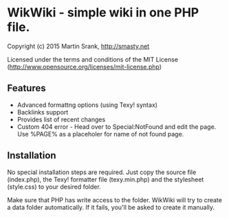 # WikWiki - simple wiki in one PHP file.

Copyright (c) 2015 Martin Srank, http://smasty.net

Licensed under the terms and conditions of
the MIT License (http://www.opensource.org/licenses/mit-license.php)

## Features

- Advanced formattng options (using Texy! syntax)
- Backlinks support
- Provides list of recent changes
- Custom 404 error - Head over to Special:NotFound and edit the page.
                     Use %PAGE% as a placeholer for name of not found page.


## Installation

No special installation steps are required. Just copy the source file (index.php),
the Texy! formatter file (texy.min.php) and the stylesheet (style.css) to your
desired folder.

Make sure that PHP has write access to the folder. WikWiki will try to create
a data folder automatically. If it fails, you'll be asked to create it manually.
